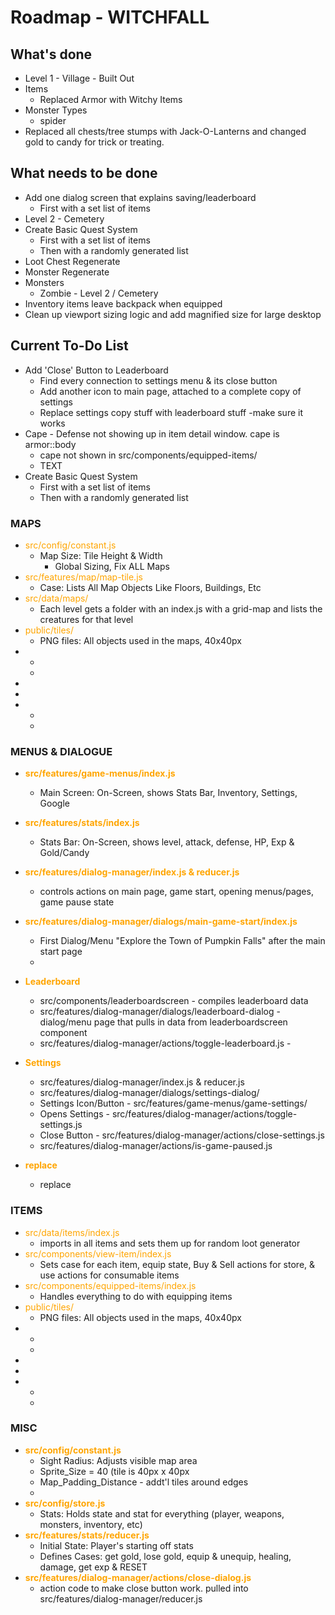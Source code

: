 # Roadmap - WITCHFALL

## What's done
- Level 1 - Village - Built Out
- Items
  - Replaced Armor with Witchy Items
- Monster Types
  - spider
- Replaced all chests/tree stumps with Jack-O-Lanterns and changed gold to candy for trick or treating.

## What needs to be done
- Add one dialog screen that explains saving/leaderboard
  - First with a set list of items
- Level 2 - Cemetery
- Create Basic Quest System
  - First with a set list of items
  - Then with a randomly generated list
- Loot Chest Regenerate
- Monster Regenerate
- Monsters
  - Zombie - Level 2 / Cemetery
- Inventory items leave backpack when equipped
- Clean up viewport sizing logic and add magnified size for large desktop

## Current To-Do List
- Add 'Close' Button to Leaderboard
  - Find every connection to settings menu & its close button
  - Add another icon to main page, attached to a complete copy of settings
  - Replace settings copy stuff with leaderboard stuff
  -make sure it works
- Cape - Defense not showing up in item detail window. cape is armor::body
  - cape not shown in src/components/equipped-items/
  - TEXT
- Create Basic Quest System
  - First with a set list of items
  - Then with a randomly generated list

### MAPS
- <span style="color:orange">src/config/constant.js</span>
  - Map Size: Tile Height & Width
    - Global Sizing, Fix ALL Maps
- <span style="color:orange">src/features/map/map-tile.js</span>
  - Case: Lists All Map Objects Like Floors, Buildings, Etc
- <span style="color:orange">src/data/maps/</span>
  - Each level gets a folder with an index.js with a grid-map and lists the creatures for that level
- <span style="color:orange">public/tiles/</span>
  - PNG files: All objects used in the maps, 40x40px
- 
    - 
  - 
- 
- 
- 
  - 
  - 

### MENUS & DIALOGUE
- <span style="color:orange"><b>src/features/game-menus/index.js</b></span>
  - Main Screen: On-Screen, shows Stats Bar, Inventory, Settings, Google
- <span style="color:orange"><b>src/features/stats/index.js</b></span>
  - Stats Bar: On-Screen, shows level, attack, defense, HP, Exp & Gold/Candy
- <span style="color:orange"><b>src/features/dialog-manager/index.js & reducer.js</b></span>
  - controls actions on main page, game start, opening menus/pages, game pause state
- <span style="color:orange"><b>src/features/dialog-manager/dialogs/main-game-start/index.js</b></span>
  - First Dialog/Menu "Explore the Town of Pumpkin Falls" after the main start page
  - 
- <span style="color:orange"><b>Leaderboard</b></span>
  - src/components/leaderboardscreen - compiles leaderboard data
  - src/features/dialog-manager/dialogs/leaderboard-dialog - dialog/menu page that pulls in data from leaderboardscreen component
  - src/features/dialog-manager/actions/toggle-leaderboard.js -  
  
- <span style="color:orange"><b>Settings</b></span>
  - src/features/dialog-manager/index.js & reducer.js
  - src/features/dialog-manager/dialogs/settings-dialog/
  - Settings Icon/Button - src/features/game-menus/game-settings/
  - Opens Settings - src/features/dialog-manager/actions/toggle-settings.js
  - Close Button - src/features/dialog-manager/actions/close-settings.js
  - src/features/dialog-manager/actions/is-game-paused.js


- <span style="color:orange"><b>replace</b></span>
  - replace

### ITEMS
- <span style="color:orange">src/data/items/index.js</span>
  - imports in all items and sets them up for random loot generator
- <span style="color:orange">src/components/view-item/index.js</span>
  - Sets case for each item, equip state, Buy & Sell actions for store, & use actions for consumable items
- <span style="color:orange">src/components/equipped-items/index.js</span>
  - Handles everything to do with equipping items
- <span style="color:orange">public/tiles/</span>
  - PNG files: All objects used in the maps, 40x40px
- 
    - 
  - 
- 
- 
- 
  - 
  - 

### MISC
- <span style="color:orange"><b>src/config/constant.js</b></span>
  - Sight Radius: Adjusts visible map area
  - Sprite_Size = 40 (tile is 40px x 40px
  - Map_Padding_Distance - addt'l tiles around edges
  - 
- <span style="color:orange"><b>src/config/store.js</b></span>
  - Stats: Holds state and stat for everything (player, weapons, monsters, inventory, etc)
- <span style="color:orange"><b>src/features/stats/reducer.js</b></span>
  - Initial State: Player's starting off stats
  - Defines Cases: get gold, lose gold, equip & unequip, healing, damage, get exp & RESET
- <span style="color:orange"><b>src/features/dialog-manager/actions/close-dialog.js</b></span>
  - action code to make close button work. pulled into src/features/dialog-manager/reducer.js
